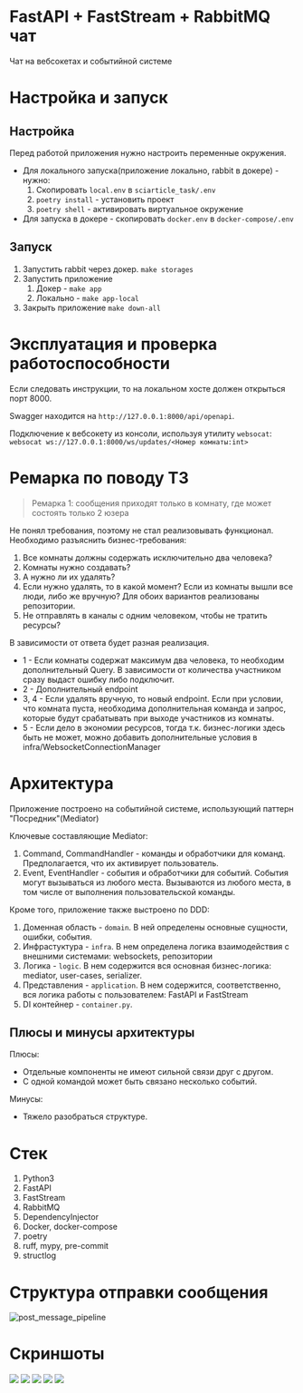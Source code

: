 # FastAPI + FastStream + RabbitMQ чат

Чат на вебсокетах и событийной системе

# Настройка и запуск

## Настройка

Перед работой приложения нужно настроить переменные окружения.

- Для локального запуска(приложение локально, rabbit в докере) - нужно:
  1. Скопировать `local.env` в `sciarticle_task/.env`
  2. `poetry install` - установить проект
  3. `poetry shell` - активировать виртуальное окружение
- Для запуска в докере - скопировать `docker.env` в `docker-compose/.env`

## Запуск

1. Запустить rabbit через докер. `make storages`
2. Запустить приложение
   1. Докер - `make app`
   2. Локально - `make app-local`
3. Закрыть приложение `make down-all`

# Эксплуатация и проверка работоспособности

Если следовать инструкции, то на локальном хосте должен открыться порт 8000.

Swagger находится на `http://127.0.0.1:8000/api/openapi`.

Подключение к вебсокету из консоли, используя утилиту `websocat`: `websocat ws://127.0.0.1:8000/ws/updates/<Номер комнаты:int>`

# Ремарка по поводу ТЗ

> Ремарка 1:  сообщения приходят только в комнату, где может состоять только 2 юзера

Не понял требования, поэтому не стал реализовывать функционал.
Необходимо разъяснить бизнес-требования:
1. Все комнаты должны содержать исключительно два человека?
2. Комнаты нужно создавать?
3. А нужно ли их удалять?
4. Если нужно удалять, то в какой момент? Если из комнаты вышли все люди, либо же вручную? Для обоих вариантов реализованы репозитории.
5. Не отправлять в каналы с одним человеком, чтобы не тратить ресурсы?

В зависимости от ответа будет разная реализация.
- 1 - Если комнаты содержат максимум два человека, то необходим дополнительный Query. В зависимости от количества участником сразу выдаст ошибку либо подключит.
- 2 - Дополнительный endpoint
- 3, 4 - Если удалять вручную, то новый endpoint. Если при условии, что комната пуста, необходима дополнительная команда и запрос, которые будут срабатывать при выходе участников из комнаты.
- 5 - Если дело в экономии ресурсов, тогда т.к. бизнес-логики здесь быть не может, можно добавить дополнительные условия в infra/WebsocketConnectionManager

# Архитектура

Приложение построено на событийной системе, использующий паттерн "Посредник"(Mediator)

Ключевые составляющие Mediator:
1. Command, CommandHandler - команды и обработчики для команд. Предполагается, что их активирует пользователь.
2. Event, EventHandler - события и обработчики для событий. События могут вызываться из любого места. Вызываются из любого места, в том числе от выполнения пользовательской команды.

Кроме того, приложение также выстроено по DDD:
1. Доменная область - `domain`. В ней определены основные сущности, ошибки, события.
2. Инфрастуктура - `infra`. В нем определена логика взаимодействия с внешними системами: websockets, репозитории
3. Логика - `logic`. В нем содержится вся основная бизнес-логика: mediator, user-cases, serializer.
4. Представления - `application`. В нем содержится, соответственно, вся логика работы с пользователем: FastAPI и FastStream
5. DI контейнер - `container.py`.

## Плюсы и минусы архитектуры

Плюсы:
- Отдельные компоненты не имеют сильной связи друг с другом.
- С одной командой может быть связано несколько событий.

Минусы:
- Тяжело разобраться структуре.

# Стек

1. Python3
2. FastAPI
3. FastStream
4. RabbitMQ
5. DependencyInjector
6. Docker, docker-compose
7. poetry
8. ruff, mypy, pre-commit
9. structlog

# Структура отправки сообщения

![post_message_pipeline](./diagrams/out/post_message.png)

# Скриншоты

![](./static/swagger.png)
![](./static/endpoint.png)
![](./static/response.png)
![](./static/message_id.png)
![](./static/websocket.png)
